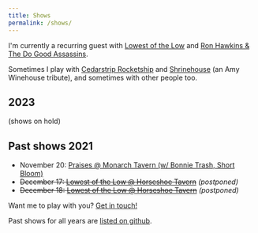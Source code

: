```yaml
---
title: Shows
permalink: /shows/
---
```


I'm currently a recurring guest with [Lowest of the Low](http://lowestofthelow.com/) and [Ron Hawkins & The Do Good Assassins](https://www.ronhawkins.com/music/type/do-good-assassins/).

Sometimes I play with [Cedarstrip Rocketship](https://cedarstriprocketship.bandcamp.com/) and [Shrinehouse](https://www.facebook.com/shrinehouseband/) (an Amy Winehouse tribute), and sometimes with other people too. 

## 2023

(shows on hold)

## Past shows 2021

- November 20: [Praises @ Monarch Tavern (w/ Bonnie Trash, Short Bloom)](https://embed.showclix.com/event/praises-w-bonnie-trash-short-bloom)
- ~~December 17: [Lowest of the Low @ Horseshoe Tavern](https://www.showclix.com/event/lowestofthelowhs1)~~ _(postponed)_
- ~~December 18: [Lowest of the Low @ Horseshoe Tavern](https://www.showclix.com/event/lowestofthelowhs2)~~ _(postponed)_

Want me to play with you? [Get in touch!](mailto:me@ruhee.ca)


Past shows for all years are [listed on github](https://github.com/ruhee/show-archive/tree/master/raw).
